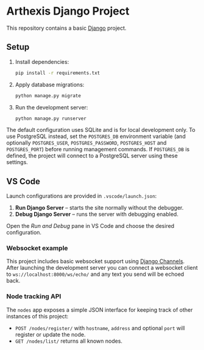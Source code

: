 # Arthexis Django Project

This repository contains a basic [Django](https://www.djangoproject.com/) project.

## Setup

1. Install dependencies:
   ```bash
   pip install -r requirements.txt
   ```
2. Apply database migrations:
   ```bash
   python manage.py migrate
   ```
3. Run the development server:
   ```bash
   python manage.py runserver
   ```

The default configuration uses SQLite and is for local development only.
To use PostgreSQL instead, set the `POSTGRES_DB` environment variable (and
optionally `POSTGRES_USER`, `POSTGRES_PASSWORD`, `POSTGRES_HOST` and
`POSTGRES_PORT`) before running management commands. If `POSTGRES_DB` is
defined, the project will connect to a PostgreSQL server using these
settings.

## VS Code

Launch configurations are provided in `.vscode/launch.json`:

1. **Run Django Server** – starts the site normally without the debugger.
2. **Debug Django Server** – runs the server with debugging enabled.

Open the *Run and Debug* pane in VS Code and choose the desired configuration.

### Websocket example

This project includes basic websocket support using
[Django Channels](https://channels.readthedocs.io/). After launching the
development server you can connect a websocket client to
`ws://localhost:8000/ws/echo/` and any text you send will be echoed back.

### Node tracking API

The `nodes` app exposes a simple JSON interface for keeping track of other
instances of this project:

- `POST /nodes/register/` with `hostname`, `address` and optional `port` will
  register or update the node.
- `GET /nodes/list/` returns all known nodes.
